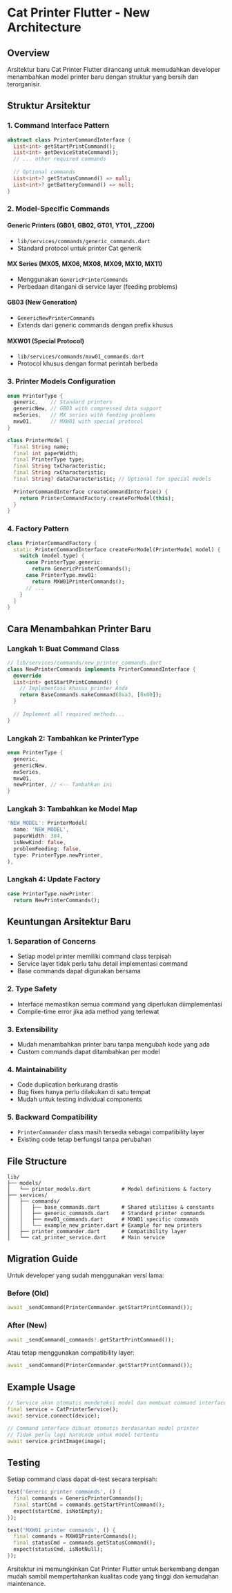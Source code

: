 # Cat Printer Flutter - New Architecture

## Overview

Arsitektur baru Cat Printer Flutter dirancang untuk memudahkan developer menambahkan model printer baru dengan struktur yang bersih dan terorganisir.

## Struktur Arsitektur

### 1. Command Interface Pattern
```dart
abstract class PrinterCommandInterface {
  List<int> getStartPrintCommand();
  List<int> getDeviceStateCommand();
  // ... other required commands
  
  // Optional commands
  List<int>? getStatusCommand() => null;
  List<int>? getBatteryCommand() => null;
}
```

### 2. Model-Specific Commands

#### Generic Printers (GB01, GB02, GT01, YT01, _ZZ00)
- `lib/services/commands/generic_commands.dart`
- Standard protocol untuk printer Cat generik

#### MX Series (MX05, MX06, MX08, MX09, MX10, MX11)
- Menggunakan `GenericPrinterCommands` 
- Perbedaan ditangani di service layer (feeding problems)

#### GB03 (New Generation)
- `GenericNewPrinterCommands`
- Extends dari generic commands dengan prefix khusus

#### MXW01 (Special Protocol)
- `lib/services/commands/mxw01_commands.dart`
- Protocol khusus dengan format perintah berbeda

### 3. Printer Models Configuration
```dart
enum PrinterType {
  generic,    // Standard printers
  genericNew, // GB03 with compressed data support
  mxSeries,   // MX series with feeding problems
  mxw01,      // MXW01 with special protocol
}

class PrinterModel {
  final String name;
  final int paperWidth;
  final PrinterType type;
  final String txCharacteristic;
  final String rxCharacteristic;
  final String? dataCharacteristic; // Optional for special models
  
  PrinterCommandInterface createCommandInterface() {
    return PrinterCommandFactory.createForModel(this);
  }
}
```

### 4. Factory Pattern
```dart
class PrinterCommandFactory {
  static PrinterCommandInterface createForModel(PrinterModel model) {
    switch (model.type) {
      case PrinterType.generic:
        return GenericPrinterCommands();
      case PrinterType.mxw01:
        return MXW01PrinterCommands();
      // ...
    }
  }
}
```

## Cara Menambahkan Printer Baru

### Langkah 1: Buat Command Class
```dart
// lib/services/commands/new_printer_commands.dart
class NewPrinterCommands implements PrinterCommandInterface {
  @override
  List<int> getStartPrintCommand() {
    // Implementasi khusus printer Anda
    return BaseCommands.makeCommand(0xa3, [0x00]);
  }
  
  // Implement all required methods...
}
```

### Langkah 2: Tambahkan ke PrinterType
```dart
enum PrinterType {
  generic,
  genericNew,
  mxSeries,
  mxw01,
  newPrinter, // <-- Tambahkan ini
}
```

### Langkah 3: Tambahkan ke Model Map
```dart
'NEW_MODEL': PrinterModel(
  name: 'NEW_MODEL',
  paperWidth: 384,
  isNewKind: false,
  problemFeeding: false,
  type: PrinterType.newPrinter,
),
```

### Langkah 4: Update Factory
```dart
case PrinterType.newPrinter:
  return NewPrinterCommands();
```

## Keuntungan Arsitektur Baru

### 1. Separation of Concerns
- Setiap model printer memiliki command class terpisah
- Service layer tidak perlu tahu detail implementasi command
- Base commands dapat digunakan bersama

### 2. Type Safety
- Interface memastikan semua command yang diperlukan diimplementasi
- Compile-time error jika ada method yang terlewat

### 3. Extensibility
- Mudah menambahkan printer baru tanpa mengubah kode yang ada
- Custom commands dapat ditambahkan per model

### 4. Maintainability
- Code duplication berkurang drastis
- Bug fixes hanya perlu dilakukan di satu tempat
- Mudah untuk testing individual components

### 5. Backward Compatibility
- `PrinterCommander` class masih tersedia sebagai compatibility layer
- Existing code tetap berfungsi tanpa perubahan

## File Structure

```
lib/
├── models/
│   └── printer_models.dart          # Model definitions & factory
├── services/
│   ├── commands/
│   │   ├── base_commands.dart       # Shared utilities & constants
│   │   ├── generic_commands.dart    # Standard printer commands
│   │   ├── mxw01_commands.dart      # MXW01 specific commands
│   │   └── example_new_printer.dart # Example for new printers
│   ├── printer_commander.dart       # Compatibility layer
│   └── cat_printer_service.dart     # Main service
```

## Migration Guide

Untuk developer yang sudah menggunakan versi lama:

### Before (Old)
```dart
await _sendCommand(PrinterCommander.getStartPrintCommand());
```

### After (New)
```dart
await _sendCommand(_commands!.getStartPrintCommand());
```

Atau tetap menggunakan compatibility layer:
```dart
await _sendCommand(PrinterCommander.getStartPrintCommand());
```

## Example Usage

```dart
// Service akan otomatis mendeteksi model dan membuat command interface
final service = CatPrinterService();
await service.connect(device);

// Command interface dibuat otomatis berdasarkan model printer
// Tidak perlu lagi hardcode untuk model tertentu
await service.printImage(image);
```

## Testing

Setiap command class dapat di-test secara terpisah:

```dart
test('Generic printer commands', () {
  final commands = GenericPrinterCommands();
  final startCmd = commands.getStartPrintCommand();
  expect(startCmd, isNotEmpty);
});

test('MXW01 printer commands', () {
  final commands = MXW01PrinterCommands();
  final statusCmd = commands.getStatusCommand();
  expect(statusCmd, isNotNull);
});
```

Arsitektur ini memungkinkan Cat Printer Flutter untuk berkembang dengan mudah sambil mempertahankan kualitas code yang tinggi dan kemudahan maintenance. 